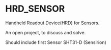 # HRD_SENSOR
Handheld Readout Device(HRD) for Sensors. 

An open project, to discuss and solve.

Should include first Sensor SHT31-D (Sensirion) 
